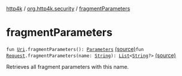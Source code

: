 [http4k](../index.md) / [org.http4k.security](index.md) / [fragmentParameters](./fragment-parameters.md)

# fragmentParameters

`fun `[`Uri`](../org.http4k.core/-uri/index.md)`.fragmentParameters(): `[`Parameters`](../org.http4k.core/-parameters.md) [(source)](https://github.com/http4k/http4k/blob/master/http4k-security-oauth/src/main/kotlin/org/http4k/security/FragmentParameters.kt#L16)`fun `[`Request`](../org.http4k.core/-request/index.md)`.fragmentParameters(name: `[`String`](https://kotlinlang.org/api/latest/jvm/stdlib/kotlin/-string/index.html)`): `[`List`](https://kotlinlang.org/api/latest/jvm/stdlib/kotlin.collections/-list/index.html)`<`[`String`](https://kotlinlang.org/api/latest/jvm/stdlib/kotlin/-string/index.html)`?>` [(source)](https://github.com/http4k/http4k/blob/master/http4k-security-oauth/src/main/kotlin/org/http4k/security/FragmentParameters.kt#L31)

Retrieves all fragment parameters with this name.

